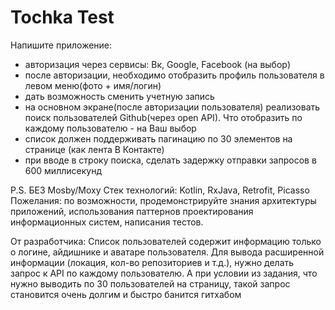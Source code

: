 # Tochka Test

Напишите приложение:
- авторизация через сервисы: Вк, Google, Facebook (на выбор)
- после авторизации, необходимо отобразить профиль пользователя в левом меню(фото + имя/логин)
- дать возможность сменить учетную запись
- на основном экране(после авторизации пользователя) реализовать поиск пользователей Github(через open API). Что отобразить по каждому пользователю - на Ваш выбор
- список должен поддерживать пагинацию по 30 элементов на странице (как лента В Контакте)
- при вводе в строку поиска, сделать задержку отправки запросов в 600 миллисекунд

P.S. БЕЗ Mosby/Moxy
Стек технологий: Kotlin, RxJava, Retrofit, Picasso
Пожелания: по возможности, продемонстрируйте знания архитектуры приложений, использования паттернов проектирования информационных систем, написания тестов.

От разработчика:
Список пользователей содержит информацию только о логине, айдишнике и аватаре пользователя.
Для вывода расширенной информации (локация, кол-во репозиториев и т.д.), нужно делать запрос к API по каждому пользователю.
А при условии из задания, что нужно выводить по 30 пользователей на страницу, такой запрос становится очень долгим и быстро банится гитхабом